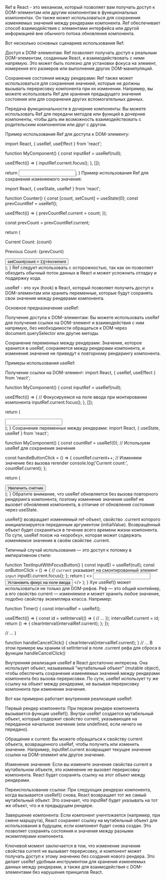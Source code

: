 <!-- 1.Для чего нужен Ref в React? -->

Ref в React - это механизм, который позволяет вам получать доступ к DOM-элементам или другим компонентам в функциональных компонентах. Он также может использоваться для сохранения изменяемых значений между рендерами компонента. Ref обеспечивает способ взаимодействия с элементами интерфейса или другой информацией вне обычного потока обновления компонента.

Вот несколько основных сценариев использования Ref:

Доступ к DOM-элементам: Ref позволяет получать доступ к реальным DOM-элементам, созданным React, и взаимодействовать с ними напрямую. Это может быть полезно для установки фокуса на элемент, измерения его размеров или выполнения других DOM-манипуляций.

Сохранение состояния между рендерами: Ref также может использоваться для сохранения значений, которые не должны вызывать перерисовку компонента при их изменении. Например, вы можете использовать Ref для хранения предыдущего значения состояния или для сохранения других вспомогательных данных.

Передача функциональности в дочерние компоненты: Вы можете использовать Ref для передачи методов или функций в дочерние компоненты, чтобы дать им возможность взаимодействовать с родительским компонентом или друг с другом.

Пример использования Ref для доступа к DOM-элементу:

import React, { useRef, useEffect } from 'react';

function MyComponent() {
const inputRef = useRef(null);

useEffect(() => {
inputRef.current.focus();
}, []);

return <input ref={inputRef} />;
}
Пример использования Ref для сохранения изменяемого значения:

import React, { useState, useRef } from 'react';

function Counter() {
const [count, setCount] = useState(0);
const prevCountRef = useRef();

useEffect(() => {
prevCountRef.current = count;
});

const prevCount = prevCountRef.current;

return (

<div>
<p>Current Count: {count}</p>
<p>Previous Count: {prevCount}</p>
<button onClick={() => setCount(count + 1)}>Increment</button>
</div>
);
}
Ref следует использовать с осторожностью, так как он позволяет обходить обычный поток данных в React и может усложнить отладку и поддержку кода.

<!-- 2.Что такое useRef? -->

useRef - это хук (hook) в React, который позволяет получить доступ к DOM-элементам или хранить переменные, которые будут сохранять свои значения между рендерами компонента.

Основное предназначение useRef:

Получение доступа к DOM-элементам: Вы можете использовать useRef для получения ссылки на DOM-элемент и взаимодействия с ним напрямую, без необходимости обращаться к DOM через document.querySelector или другие методы.

Сохранение переменных между рендерами: Значение, которое хранится в useRef, сохраняется между рендерами компонента, и изменения значения не приведут к повторному рендерингу компонента.

Примеры использования useRef:

Получение ссылки на DOM-элемент:
import React, { useRef, useEffect } from 'react';

function MyComponent() {
const inputRef = useRef(null);

useEffect(() => {
// Фокусируемся на поле ввода при монтировании компонента
inputRef.current.focus();
}, []);

return (

<div>
<input ref={inputRef} type="text" />
</div>
);
}
Сохранение переменных между рендерами:
import React, { useState, useRef } from 'react';

function MyComponent() {
const countRef = useRef(0); // Используем useRef для сохранения значения

const handleButtonClick = () => {
countRef.current++; // Изменяем значение без вызова rerender
console.log('Current count:', countRef.current);
};

return (

<div>
<button onClick={handleButtonClick}>Увеличить счетчик</button>
</div>
);
}
Обратите внимание, что useRef обновляется без вызова повторного рендеринга компонента, поэтому изменение значения useRef не вызовет обновления компонента, в отличие от обновления состояния через useState.

<!-- 3. Типичный и нетипичный способы применения useRef. -->

useRef() возвращает изменяемый ref-объект, свойство .current которого инициализируется переданным аргументом (initialValue). Возвращённый объект будет сохраняться в течение всего времени жизни компонента. По сути, useRef похож на «коробку», которая может содержать изменяемое значение в своём свойстве .current.

Типичный случай использования — это доступ к потомку в императивном стиле:

function TextInputWithFocusButton() {
const inputEl = useRef(null);
const onButtonClick = () => {
// `current` указывает на смонтированный элемент `input`
inputEl.current.focus();
};
return (
<>
<input ref={inputEl} type="text" />
<button onClick={onButtonClick}>Установить фокус на поле ввода</button>
</>
);
}
Хук useRef() может использоваться не только для DOM-рефов. Реф — это общий контейнер, а его свойство current — изменяемое и может хранить любое значение, подобно свойству экземпляра класса. Например:

function Timer() {
const intervalRef = useRef();

useEffect(() => {
const id = setInterval(() => {
// ...
});
intervalRef.current = id;
return () => {
clearInterval(intervalRef.current);
};
});

// ...
}

function handleCancelClick() {
clearInterval(intervalRef.current);
}
// ...
В этом примере мы храним id setInterval в поле .current рефа для сброса в функции handleCancelClick()

<!-- 4. Какова внутренняя реализация useRef в React и как она функционирует внутри компонента? -->

Внутренняя реализация useRef в React достаточно интересна. Она использует объект, называемый "мутабельный объект" (mutable object), чтобы обеспечить сохранение изменяемых значений между рендерами компонента без вызова перерисовки. По сути, useRef использует ту же ссылку на объект между рендерами, не вызывая перерисовку компонента при изменении значения.

Вот как примерно работает внутренняя реализация useRef:

Первый рендер компонента: При первом рендере компонента вызывается функция useRef(). Внутри useRef создается мутабельный объект, который содержит свойство current, указывающее на переданное начальное значение (или undefined, если ничего не передано).

Обращение к current: Вы можете обращаться к свойству current объекта, возвращенного useRef, чтобы получить или изменить значение. Например, inputRef.current возвращает текущее значение ссылки на DOM-элемент или другое значение.

Изменение значения: Если вы измените значение свойства current в мутабельном объекте, это изменение не вызовет перерисовку компонента. React будет сохранять ссылку на этот объект между рендерами.

Переиспользование ссылки: При следующих рендерах компонента, когда вызывается useRef() снова, React возвращает тот же самый мутабельный объект. Это означает, что inputRef будет указывать на тот же объект, что и в предыдущем рендере.

Завершение компонента: Если компонент уничтожается (например, при смене маршрута), React сохраняет ссылку на мутабельный объект для использования в будущем, если компонент будет снова создан. Это позволяет сохранять состояния и значения между разными экземплярами компонента.

Ключевой момент заключается в том, что изменение значения свойства current не вызывает перерисовку, и компонент может получать доступ к этому значению без создания нового рендера. Это делает useRef удобным инструментом для хранения изменяемых данных между рендерами, а также для взаимодействия с DOM-элементами без нарушения принципов React.
